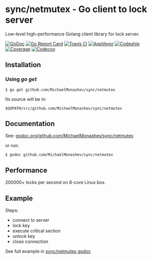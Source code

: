 # sync/netmutex - Go client to lock server

Low-level high-performance Golang client library for lock server.

[![GoDoc](https://godoc.org/github.com/MichaelMonashev/sync/netmutex?status.svg)](https://godoc.org/github.com/MichaelMonashev/sync/netmutex)
[![Go Report Card](https://goreportcard.com/badge/github.com/MichaelMonashev/sync/netmutex)](https://goreportcard.com/report/github.com/MichaelMonashev/sync/netmutex)
[![Travis CI](https://travis-ci.org/MichaelMonashev/sync.svg)](https://travis-ci.org/MichaelMonashev/sync)
[![AppVeyor](https://ci.appveyor.com/api/projects/status/eit2o9qvcocqyhqd?svg=true)](https://ci.appveyor.com/project/MichaelMonashev/sync)
[![Codeship](https://codeship.com/projects/a1e6d740-389e-0134-23ba-1e19d127eddf/status?branch=master)](https://codeship.com/projects/165999)
[![Coverage](https://coveralls.io/repos/github/MichaelMonashev/sync/badge.svg?branch=master)](https://coveralls.io/github/MichaelMonashev/sync?branch=master)
[![Codecov](https://codecov.io/gh/MichaelMonashev/sync/branch/master/graph/badge.svg)](https://codecov.io/gh/MichaelMonashev/sync)

## Installation

### Using *go get*

```
$ go get github.com/MichaelMonashev/sync/netmutex
```

Its source will be in:

```
$GOPATH/src/github.com/MichaelMonashev/sync/netmutex
```

## Documentation

See: [godoc.org/github.com/MichaelMonashev/sync/netmutex](https://godoc.org/github.com/MichaelMonashev/sync/netmutex)

or run:

```
$ godoc github.com/MichaelMonashev/sync/netmutex
```

## Performance

200000+ locks per second on 8-core Linux box.

## Example

Steps:

 - connect to server
 - lock key
 - execute critical section
 - unlock key
 - close connection

See full example in [sync/netmutex godoc](https://godoc.org/github.com/MichaelMonashev/sync/netmutex#ex-package)

